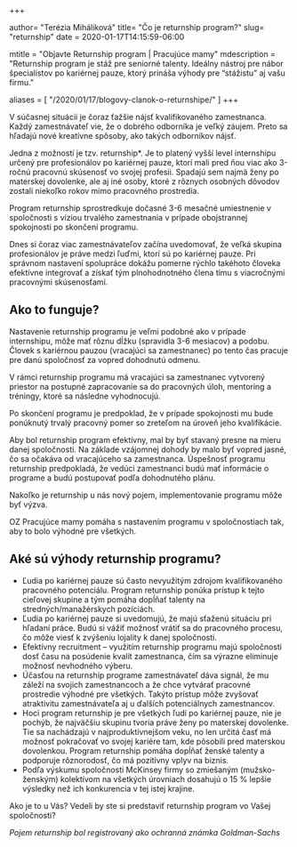 +++

author= "Terézia Miháliková"
title= "Čo je returnship program?"
slug= "returnship"
date = 2020-01-17T14:15:59-06:00

mtitle = "Objavte Returnship program | Pracujúce mamy"
mdescription = "Returnship program je stáž pre seniorné talenty. Ideálny nástroj pre nábor špecialistov po kariérnej pauze, ktorý prináša výhody pre “stážistu” aj vašu firmu."

aliases = [
"/2020/01/17/blogovy-clanok-o-returnshipe/"
]
+++

V súčasnej situácii je čoraz ťažšie nájsť kvalifikovaného zamestnanca. Každý zamestnávateľ vie, že o dobrého odborníka
je veľký záujem. Preto sa hľadajú nové kreatívne spôsoby, ako takých odborníkov nájsť.
<!--more-->

Jedna z možností je tzv. returnship*. Je to platený vyšší level internshipu určený pre profesionálov po kariérnej pauze,
ktorí mali pred ňou viac ako 3-ročnú pracovnú skúsenosť vo svojej profesii. Spadajú sem najmä ženy po materskej
dovolenke, ale aj iné osoby, ktoré z rôznych osobných dôvodov zostali niekoľko rokov mimo pracovného prostredia.

Program returnship sprostredkuje dočasné 3-6 mesačné umiestnenie v spoločnosti s víziou trvalého zamestnania v prípade
obojstrannej spokojnosti po skončení programu.

Dnes si čoraz viac zamestnávateľov začína uvedomovať, že veľká skupina profesionálov je práve medzi ľuďmi, ktorí sú po
kariérnej pauze. Pri správnom nastavení spolupráce dokážu pomerne rýchlo takéhoto človeka efektívne integrovať a získať
tým plnohodnotného člena tímu s viacročnými pracovnými skúsenosťami.

## Ako to funguje?

Nastavenie returnship programu je veľmi podobné ako v prípade internshipu, môže mať rôznu dĺžku (spravidla 3-6 mesiacov)
a podobu. Človek s kariérnou pauzou (vracajúci sa zamestnanec) po tento čas pracuje pre danú spoločnosť za vopred
dohodnutú odmenu.

V rámci returnship programu má vracajúci sa zamestnanec vytvorený priestor na postupné zapracovanie sa do pracovných
úloh, mentoring a tréningy, ktoré sa následne vyhodnocujú.

Po skončení programu je predpoklad, že v prípade spokojnosti mu bude ponúknutý trvalý pracovný pomer so zreteľom na
úroveň jeho kvalifikácie.

Aby bol returnship program efektívny, mal by byť stavaný presne na mieru danej spoločnosti. Na základe vzájomnej dohody
by malo byť vopred jasné, čo sa očakáva od vracajúceho sa zamestnanca. Úspešnosť programu returnship predpokladá, že
vedúci zamestnanci budú mať informácie o programe a budú postupovať podľa dohodnutého plánu.

Nakoľko je returnship u nás nový pojem, implementovanie programu môže byť výzva.

OZ Pracujúce mamy pomáha s nastavením programu v spoločnostiach tak, aby to bolo výhodné pre všetkých.

## Aké sú výhody returnship programu?

* Ľudia po kariérnej pauze sú často nevyužitým zdrojom kvalifikovaného pracovného potenciálu. Program returnship ponúka
  prístup k tejto cieľovej skupine a tým pomáha dopĺňať talenty na stredných/manažérskych pozíciách.
* Ľudia po kariérnej pauze si uvedomujú, že majú sťaženú situáciu pri hľadaní práce. Budú si vážiť možnosť vrátiť sa do
  pracovného procesu, čo môže viesť k zvýšeniu lojality k danej spoločnosti.
* Efektívny recruitment – využitím returnship programu majú spoločnosti dosť času na posúdenie kvalít zamestnanca, čím
  sa výrazne eliminuje možnosť nevhodného výberu.
* Účasťou na returnship programe zamestnávateľ dáva signál, že mu záleží na svojich zamestnancoch a že chce vytvárať
  pracovné prostredie výhodné pre všetkých. Takýto prístup môže zvyšovať atraktivitu zamestnávateľa aj u ďalších
  potenciálnych zamestnancov.
* Hoci program returnship je pre všetkých ľudí po kariérnej pauze, nie je pochýb, že najväčšiu skupinu tvoria práve ženy
  po materskej dovolenke. Tie sa nachádzajú v najproduktívnejšom veku, no len určitá časť má možnosť pokračovať vo
  svojej kariére tam, kde pôsobili pred materskou dovolenkou. Program returnship pomáha dopĺňať ženské talenty a
  podporuje rôznorodosť, čo má pozitívny vplyv na biznis.
* Podľa výskumu spoločnosti McKinsey firmy so zmiešaným (mužsko-ženským) kolektívom na všetkých úrovniach dosahujú o 15
  % lepšie výsledky než ich konkurencia v tej istej krajine.

Ako je to u Vás? Vedeli by ste si predstaviť returnship program vo Vašej spoločnosti?

_Pojem returnship bol registrovaný ako ochranná známka Goldman-Sachs_
